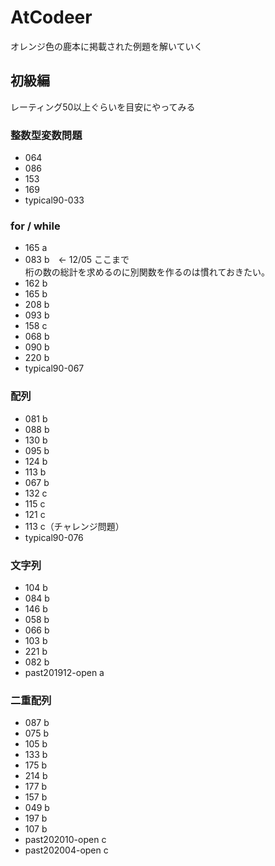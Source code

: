 # AtCodeer

オレンジ色の鹿本に掲載された例題を解いていく

## 初級編

レーティング50以上ぐらいを目安にやってみる

### 整数型変数問題

- 064
- 086
- 153
- 169
- typical90-033

### for / while

- 165 a
- 083 b　← 12/05 ここまで  
  桁の数の総計を求めるのに別関数を作るのは慣れておきたい。
- 162 b
- 165 b
- 208 b
- 093 b
- 158 c
- 068 b
- 090 b
- 220 b
- typical90-067
  
### 配列

- 081 b
- 088 b
- 130 b
- 095 b
- 124 b
- 113 b
- 067 b
- 132 c
- 115 c
- 121 c
- 113 c（チャレンジ問題）
- typical90-076

### 文字列

- 104 b
- 084 b
- 146 b
- 058 b
- 066 b
- 103 b
- 221 b
- 082 b
- past201912-open a

### 二重配列

- 087 b
- 075 b
- 105 b
- 133 b
- 175 b
- 214 b
- 177 b
- 157 b
- 049 b
- 197 b
- 107 b
- past202010-open c
- past202004-open c
